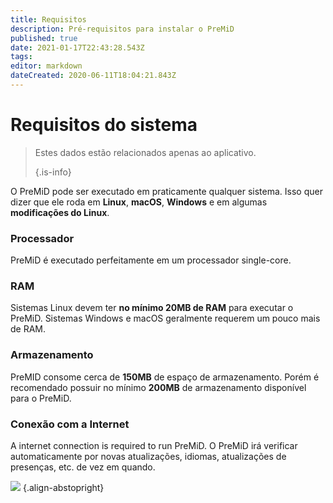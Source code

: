 ```yaml
---
title: Requisitos
description: Pré-requisitos para instalar o PreMiD
published: true
date: 2021-01-17T22:43:28.543Z
tags:
editor: markdown
dateCreated: 2020-06-11T18:04:21.843Z
---
```


# Requisitos do sistema

> Estes dados estão relacionados apenas ao aplicativo. 
> 
> {.is-info}

O PreMiD pode ser executado em praticamente qualquer sistema. Isso quer dizer que ele roda em **Linux**, **macOS**, **Windows** e em algumas **modificações do Linux**.

### Processador
PreMiD é executado perfeitamente em um processador single-core.

### RAM
Sistemas Linux devem ter **no mínimo 20MB de RAM** para executar o PreMiD. Sistemas Windows e macOS geralmente requerem um pouco mais de RAM.

### Armazenamento
PreMID consome cerca de **150MB** de espaço de armazenamento. Porém é recomendado possuir no mínimo **200MB** de armazenamento disponível para o PreMiD.

### Conexão com a Internet
A internet connection is required to run PreMiD. O PreMiD irá verificar automaticamente por novas atualizações, idiomas, atualizações de presenças, etc. de vez em quando.

![](https://a.icons8.com/ViUXyjOj/f4tFww/svg.svg) {.align-abstopright}